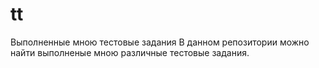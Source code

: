 # tt
Выполненные мною тестовые задания
В данном репозитории можно найти выполненые мною различные тестовые задания.

